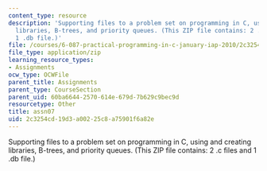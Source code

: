 ```yaml
---
content_type: resource
description: 'Supporting files to a problem set on programming in C, using and creating
  libraries, B-trees, and priority queues. (This ZIP file contains: 2 .c files and
  1 .db file.)'
file: /courses/6-087-practical-programming-in-c-january-iap-2010/2c3254cd19d3a00225c8a75901f6a82e_assn07.zip
file_type: application/zip
learning_resource_types:
- Assignments
ocw_type: OCWFile
parent_title: Assignments
parent_type: CourseSection
parent_uid: 60ba6644-2570-614e-679d-7b629c9bec9d
resourcetype: Other
title: assn07
uid: 2c3254cd-19d3-a002-25c8-a75901f6a82e
---
```

Supporting files to a problem set on programming in C, using and creating libraries, B-trees, and priority queues. (This ZIP file contains: 2 .c files and 1 .db file.)

